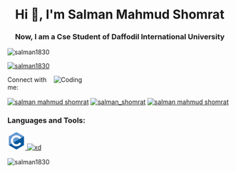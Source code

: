<h1 align="center">Hi 👋, I'm Salman Mahmud Shomrat</h1>
<h3 align="center">Now, I am a Cse Student of Daffodil International University</h3>

<p align="left"> <img src="https://komarev.com/ghpvc/?username=salman1830&label=Profile%20views&color=0e75b6&style=flat" alt="salman1830" /> </p>

<p align="left"> <a href="https://github.com/ryo-ma/github-profile-trophy"><img src="https://github-profile-trophy.vercel.app/?username=salman1830" alt="salman1830" /></a> </p>
<img align="right" alt="Coding"width="400" src=""D:\Wallpaper\Wallpaper FIFA 19, E3 2018, screenshot, 8K, Games 8281525.jpg""
<h3 align="left">Connect with me:</h3>
<p align="left">
<a href="https://fb.com/salman mahmud shomrat" target="blank"><img align="center" src="https://raw.githubusercontent.com/rahuldkjain/github-profile-readme-generator/master/src/images/icons/Social/facebook.svg" alt="salman mahmud shomrat" height="30" width="40" /></a>
<a href="https://instagram.com/salman_shomrat" target="blank"><img align="center" src="https://raw.githubusercontent.com/rahuldkjain/github-profile-readme-generator/master/src/images/icons/Social/instagram.svg" alt="salman_shomrat" height="30" width="40" /></a>
<a href="https://www.youtube.com/c/salman mahmud shomrat" target="blank"><img align="center" src="https://raw.githubusercontent.com/rahuldkjain/github-profile-readme-generator/master/src/images/icons/Social/youtube.svg" alt="salman mahmud shomrat" height="30" width="40" /></a>
</p>

<h3 align="left">Languages and Tools:</h3>
<p align="left"> <a href="https://www.cprogramming.com/" target="_blank" rel="noreferrer"> <img src="https://raw.githubusercontent.com/devicons/devicon/master/icons/c/c-original.svg" alt="c" width="40" height="40"/> </a> <a href="https://www.adobe.com/products/xd.html" target="_blank" rel="noreferrer"> <img src="https://cdn.worldvectorlogo.com/logos/adobe-xd.svg" alt="xd" width="40" height="40"/> </a> </p>

<p><img align="center" src="https://github-readme-stats.vercel.app/api/top-langs?username=salman1830&show_icons=true&locale=en&layout=compact" alt="salman1830" /></p>

